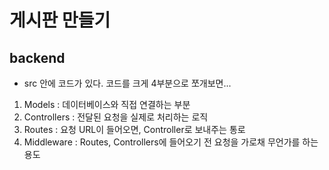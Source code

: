 # 게시판 만들기

## backend
* src 안에 코드가 있다. 코드를 크게 4부분으로 쪼개보면...
1. Models : 데이터베이스와 직접 연결하는 부분
2. Controllers : 전달된 요청을 실제로 처리하는 로직
3. Routes : 요청 URL이 들어오면, Controller로 보내주는 통로
4. Middleware : Routes, Controllers에 들어오기 전 요청을 가로채 무언가를 하는 용도
